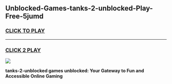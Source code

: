 
## Unblocked-Games-tanks-2-unblocked-Play-Free-5jumd
<h3>
<a href="https://premium76.site?title=tanks-2-unblocked&ref=23A">CLICK TO PLAY</a></h3>
<hr>

<h3>
<a href="https://premium76.site?title=tanks-2-unblocked&ref=23A">CLICK 2 PLAY</a>
  
</h3>

<a href="https://premium76.site?title=tanks-2-unblocked&ref=23A"><img src="https://clearcache.store/games.png"></a>


**tanks-2-unblocked games unblocked: Your Gateway to Fun and Accessible Online Gaming**
